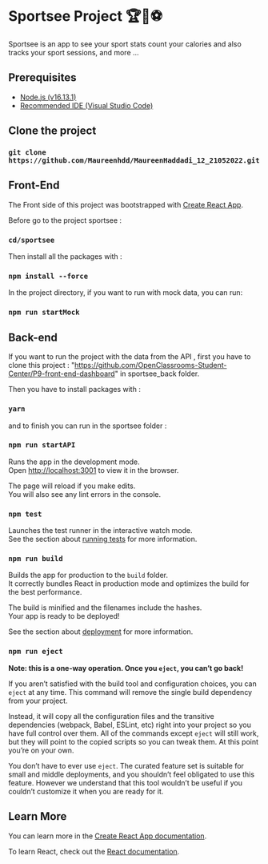 # Sportsee Project 🏆🏅⚽

Sportsee is an app to see your sport stats count your calories and also tracks your sport sessions, and more ...

## Prerequisites 

- [Node.js (v16.13.1)](https://nodejs.org/en/)
- [Recommended IDE (Visual Studio Code)](https://code.visualstudio.com)

## Clone the project

### `git clone https://github.com/Maureenhdd/MaureenHaddadi_12_21052022.git` 

## Front-End 

The Front side of this project was bootstrapped with [Create React App](https://github.com/facebook/create-react-app).

Before go to the project sportsee : 
### `cd/sportsee`

Then install all the packages with : 
### `npm install --force`

In the project directory,  if you want to run with mock data, you can run:
### `npm run startMock`

## Back-end 
If you want to run the project with the data from the API , first you have to clone this project : "https://github.com/OpenClassrooms-Student-Center/P9-front-end-dashboard" in sportsee_back folder. 

Then you have to install packages with : 
### `yarn`

and to finish you can run in the sportsee folder :
### `npm run startAPI`

Runs the app in the development mode.\
Open [http://localhost:3001](http://localhost:3001) to view it in the browser.

The page will reload if you make edits.\
You will also see any lint errors in the console.

### `npm test`

Launches the test runner in the interactive watch mode.\
See the section about [running tests](https://facebook.github.io/create-react-app/docs/running-tests) for more information.

### `npm run build`

Builds the app for production to the `build` folder.\
It correctly bundles React in production mode and optimizes the build for the best performance.

The build is minified and the filenames include the hashes.\
Your app is ready to be deployed!

See the section about [deployment](https://facebook.github.io/create-react-app/docs/deployment) for more information.

### `npm run eject`

**Note: this is a one-way operation. Once you `eject`, you can’t go back!**

If you aren’t satisfied with the build tool and configuration choices, you can `eject` at any time. This command will remove the single build dependency from your project.

Instead, it will copy all the configuration files and the transitive dependencies (webpack, Babel, ESLint, etc) right into your project so you have full control over them. All of the commands except `eject` will still work, but they will point to the copied scripts so you can tweak them. At this point you’re on your own.

You don’t have to ever use `eject`. The curated feature set is suitable for small and middle deployments, and you shouldn’t feel obligated to use this feature. However we understand that this tool wouldn’t be useful if you couldn’t customize it when you are ready for it.

## Learn More

You can learn more in the [Create React App documentation](https://facebook.github.io/create-react-app/docs/getting-started).

To learn React, check out the [React documentation](https://reactjs.org/).
